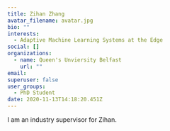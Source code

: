 ```yaml
---
title: Zihan Zhang
avatar_filename: avatar.jpg
bio: ""
interests:
  - Adaptive Machine Learning Systems at the Edge
social: []
organizations:
  - name: Queen's Unviersity Belfast
    url: ""
email: 
superuser: false
user_groups:
  - PhD Student
date: 2020-11-13T14:18:20.451Z
---
```

I am an industry supervisor for Zihan.